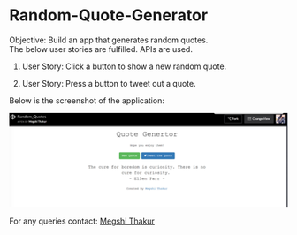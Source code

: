 # Random-Quote-Generator

Objective: Build an app that generates random quotes.</br >
The below user stories are fulfilled. APIs are used.</br >

1. User Story: Click a button to show a new random quote.</br >

2. User Story: Press a button to tweet out a quote.</br >

Below is the screenshot of the application:</br >

![My picture](https://github.com/megshithakur1/Random-Quote-Generator/blob/master/Screenshots/2.png)

For any queries contact: [Megshi Thakur](https://www.linkedin.com/in/megshithakur/) 
